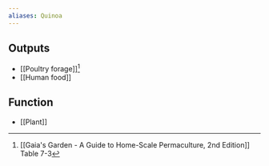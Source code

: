 ```yaml
---
aliases: Quinoa
---
```

## Outputs
- [[Poultry forage]][^1]
- [[Human food]]

## Function
- [[Plant]]

[^1]: [[Gaia's Garden - A Guide to Home-Scale Permaculture, 2nd Edition]] Table 7-3